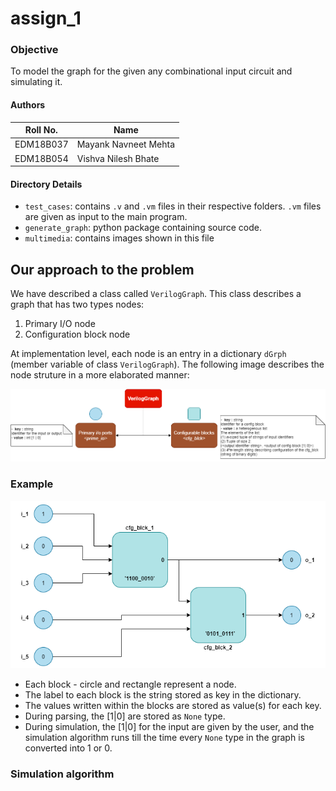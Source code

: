 # assign_1
 
### Objective
 To model the graph for the given any combinational input circuit and simulating it.
#### Authors
| Roll No. | Name |
| --- | --- |
| EDM18B037 | Mayank Navneet Mehta |
| EDM18B054 | Vishva Nilesh Bhate |

#### Directory Details
- `test_cases`: contains `.v` and `.vm` files in their respective folders. `.vm` files are given as input to the main program.
- `generate_graph`: python package containing source code.
- `multimedia`: contains images shown in this file

## Our approach to the problem
We have described a class called `VerilogGraph`. This class describes a graph that has two types nodes:
1. Primary I/O node
2. Configuration block node

At implementation level, each node is an entry in a dictionary `dGrph` (member variable of class `VerilogGraph`). The following image describes the node struture in a more elaborated manner:

![verilog_graph](./multimedia/verilog_graph.png)

### Example
![example_graph](./multimedia/example_graph.png)
- Each block - circle and rectangle represent a node.
- The label to each block is the string stored as key in the dictionary.
- The values written within the blocks are stored as value(s) for each key.
- During parsing, the [1|0] are stored as `None` type.
- During simulation, the [1|0] for the input are given by the user, and the simulation algorithm runs till the time every `None` type in the graph is converted into 1 or 0. 

### Simulation algorithm